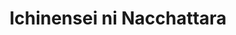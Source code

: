 --- 
title: "Ichinensei ni Nacchattara"
publishdate: "2019-3-3T16:48:46+02:00"
src: "https://365manga.net/manga/ichinensei-ni-nacchattara"
image: "https://data.365manga.net/images/thumbnails/30379-ichinensei-ni-nacchattara.jpg"
description: " Takatou Iori, a high school ninensei, while on his way to school to confess his love to classmate Kusanagi Mikuru by means of a love letter, gets ran over by a truck to save a cute elementary schoolgirl."
---